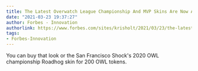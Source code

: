 ```yaml
---
title: The Latest Overwatch League Championship And MVP Skins Are Now Available
date: "2021-03-23 19:37:27"
author: Forbes - Innovation
authorlink: https://www.forbes.com/sites/krisholt/2021/03/23/the-latest-overwatch-league-championship-and-mvp-skins-are-now-available/
tags:
- Forbes-Innovation
---
```

You can buy that look or the San Francisco Shock's 2020 OWL championship Roadhog skin for 200 OWL tokens.